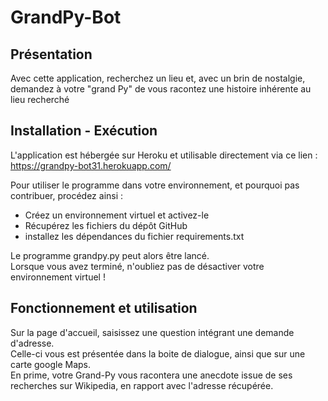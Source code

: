 # GrandPy-Bot

## Présentation

Avec cette application, recherchez un lieu et, avec un brin de nostalgie, demandez à votre "grand Py" de vous racontez une histoire inhérente au lieu recherché

## Installation - Exécution

L'application est hébergée sur Heroku et utilisable directement via ce lien : <https://grandpy-bot31.herokuapp.com/>

Pour utiliser le programme dans votre environnement, et pourquoi pas contribuer, procédez ainsi :

- Créez un environnement virtuel et activez-le
- Récupérez les fichiers du dépôt GitHub
- installez les dépendances du fichier requirements.txt

Le programme grandpy.py peut alors être lancé.  
Lorsque vous avez terminé, n'oubliez pas de désactiver votre environnement virtuel !

## Fonctionnement et utilisation

Sur la page d'accueil, saisissez une question intégrant une demande d'adresse.  
Celle-ci vous est présentée dans la boite de dialogue, ainsi que sur une carte google Maps.  
En prime, votre Grand-Py vous racontera une anecdote issue de ses recherches sur Wikipedia, en rapport avec l'adresse récupérée.